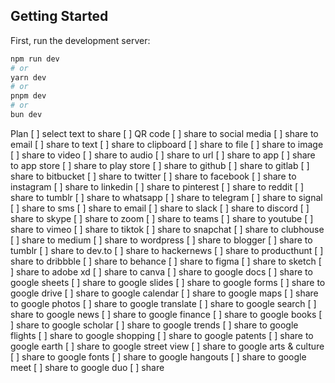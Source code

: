 
## Getting Started

First, run the development server:

```bash
npm run dev
# or
yarn dev
# or
pnpm dev
# or
bun dev
```

Plan
[ ] select text to share
[ ] QR code
[ ] share to social media
[ ] share to email
[ ] share to text
[ ] share to clipboard
[ ] share to file
[ ] share to image
[ ] share to video
[ ] share to audio
[ ] share to url
[ ] share to app
[ ] share to app store
[ ] share to play store
[ ] share to github
[ ] share to gitlab
[ ] share to bitbucket
[ ] share to twitter
[ ] share to facebook
[ ] share to instagram
[ ] share to linkedin
[ ] share to pinterest
[ ] share to reddit
[ ] share to tumblr
[ ] share to whatsapp
[ ] share to telegram
[ ] share to signal
[ ] share to sms
[ ] share to email
[ ] share to slack
[ ] share to discord
[ ] share to skype
[ ] share to zoom
[ ] share to teams
[ ] share to youtube
[ ] share to vimeo
[ ] share to tiktok
[ ] share to snapchat
[ ] share to clubhouse
[ ] share to medium
[ ] share to wordpress
[ ] share to blogger
[ ] share to tumblr
[ ] share to dev.to
[ ] share to hackernews
[ ] share to producthunt
[ ] share to dribbble
[ ] share to behance
[ ] share to figma
[ ] share to sketch
[ ] share to adobe xd
[ ] share to canva
[ ] share to google docs
[ ] share to google sheets
[ ] share to google slides
[ ] share to google forms
[ ] share to google drive
[ ] share to google calendar
[ ] share to google maps
[ ] share to google photos
[ ] share to google translate
[ ] share to google search
[ ] share to google news
[ ] share to google finance
[ ] share to google books
[ ] share to google scholar
[ ] share to google trends
[ ] share to google flights
[ ] share to google shopping
[ ] share to google patents
[ ] share to google earth
[ ] share to google street view
[ ] share to google arts & culture
[ ] share to google fonts
[ ] share to google hangouts
[ ] share to google meet
[ ] share to google duo
[ ] share